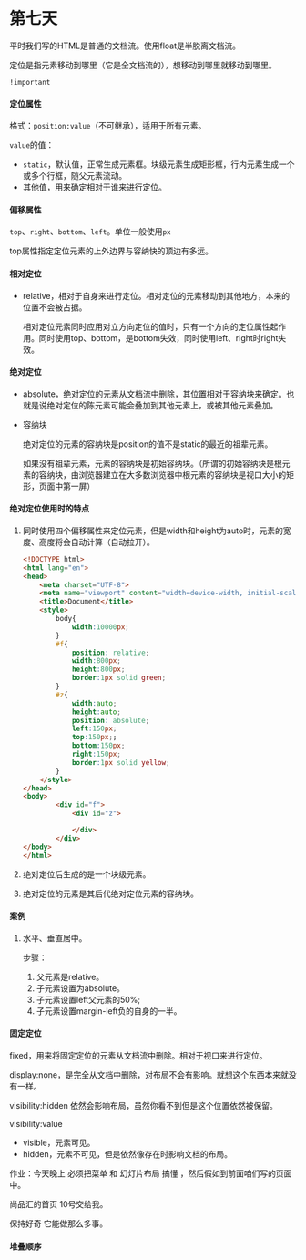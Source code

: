 # 第七天

平时我们写的HTML是普通的文档流。使用float是半脱离文档流。



定位是指元素移动到哪里（它是全文档流的），想移动到哪里就移动到哪里。



`!important`

#### 定位属性

格式：`position:value`（不可继承），适用于所有元素。

`value`的值：

* `static`，默认值，正常生成元素框。块级元素生成矩形框，行内元素生成一个或多个行框，随父元素流动。
* 其他值，用来确定相对于谁来进行定位。

#### 偏移属性

`top`、`right`、`bottom`、`left`。单位一般使用`px`



top属性指定定位元素的上外边界与容纳快的顶边有多远。

#### 相对定位

* relative，相对于自身来进行定位。相对定位的元素移动到其他地方，本来的位置不会被占据。

  相对定位元素同时应用对立方向定位的值时，只有一个方向的定位属性起作用。同时使用top、bottom，是bottom失效，同时使用left、right时right失效。

#### 绝对定位

* absolute，绝对定位的元素从文档流中删除，其位置相对于容纳块来确定。也就是说绝对定位的陈元素可能会叠加到其他元素上，或被其他元素叠加。

* 容纳块

  绝对定位的元素的容纳块是position的值不是static的最近的祖辈元素。

  如果没有祖辈元素，元素的容纳块是初始容纳块。（所谓的初始容纳块是根元素的容纳块，由浏览器建立在大多数浏览器中根元素的容纳块是视口大小的矩形，页面中第一屏）

#### 绝对定位使用时的特点

1. 同时使用四个偏移属性来定位元素，但是width和height为auto时，元素的宽度、高度将会自动计算（自动拉开）。

   ```html
   <!DOCTYPE html>
   <html lang="en">
   <head>
       <meta charset="UTF-8">
       <meta name="viewport" content="width=device-width, initial-scale=1.0">
       <title>Document</title>
       <style>
           body{
               width:10000px;
           }
           #f{
               position: relative;
               width:800px;
               height:800px;
               border:1px solid green;
           }
           #z{
               width:auto;
               height:auto;
               position: absolute;
               left:150px;
               top:150px;;
               bottom:150px;
               right:150px;
               border:1px solid yellow;
           }
       </style>
   </head>
   <body>
           <div id="f">
               <div id="z">
   
               </div>
           </div>
   </body>
   </html>
   ```

2. 绝对定位后生成的是一个块级元素。

3. 绝对定位的元素是其后代绝对定位元素的容纳块。

#### 案例

1. 水平、垂直居中。

   步骤：

   1. 父元素是relative。
   2. 子元素设置为absolute。
   3. 子元素设置left父元素的50%;
   4. 子元素设置margin-left负的自身的一半。

#### 固定定位

fixed，用来将固定定位的元素从文档流中删除。相对于视口来进行定位。





display:none，是完全从文档中删除，对布局不会有影响。就想这个东西本来就没有一样。

visibility:hidden 依然会影响布局，虽然你看不到但是这个位置依然被保留。

visibility:value

* visible，元素可见。
* hidden，元素不可见，但是依然像存在时影响文档的布局。



作业：今天晚上 必须把菜单 和  幻灯片布局 搞懂  ，然后假如到前面咱们写的页面中。

尚品汇的首页 10号交给我。





保持好奇   它能做那么多事。  



#### 堆叠顺序
